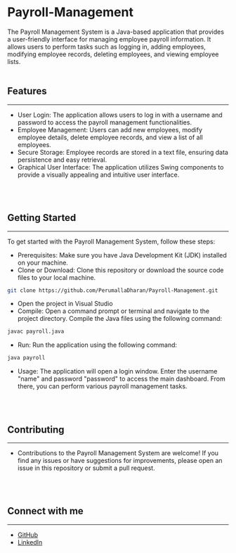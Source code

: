 # Payroll-Management
The Payroll Management System is a Java-based application that provides a user-friendly interface for managing employee payroll information. It allows users to perform tasks such as logging in, adding employees, modifying employee records, deleting employees, and viewing employee lists.
<br>
<br>

## Features
<hr>

- User Login: The application allows users to log in with a username and password to access the payroll management functionalities.
- Employee Management: Users can add new employees, modify employee details, delete employee records, and view a list of all employees.
- Secure Storage: Employee records are stored in a text file, ensuring data persistence and easy retrieval.
- Graphical User Interface: The application utilizes Swing components to provide a visually appealing and intuitive user interface.
<br>
<br>

## Getting Started
<hr>
To get started with the Payroll Management System, follow these steps:

- Prerequisites: Make sure you have Java Development Kit (JDK) installed on your machine.
- Clone or Download: Clone this repository or download the source code files to your local machine.
```bash
git clone https://github.com/PerumallaDharan/Payroll-Management.git
```
- Open the project in Visual Studio
- Compile: Open a command prompt or terminal and navigate to the project directory. Compile the Java files using the following command:
```bash
javac payroll.java
```
- Run: Run the application using the following command:
```bash
java payroll
```
- Usage: The application will open a login window. Enter the username "name" and password "password" to access the main dashboard. From there, you can perform various payroll management tasks.
<br>
<br>

## Contributing
<hr>

- Contributions to the Payroll Management System are welcome! If you find any issues or have suggestions for improvements, please open an issue in this repository or submit a pull request.
<br>
<br>

## Connect with me
<hr>

- [GitHub](https://github.com/PerumallaDharan)
- [LinkedIn](https://www.linkedin.com/in/perumalla-dharan-481167208/)

